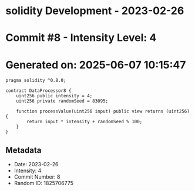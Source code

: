 ﻿# solidity Development - 2023-02-26
# Commit #8 - Intensity Level: 4
# Generated on: 2025-06-07 10:15:47
```solidity
pragma solidity ^0.8.0;

contract DataProcessor8 {
    uint256 public intensity = 4;
    uint256 private randomSeed = 83095;

    function processValue(uint256 input) public view returns (uint256) {
        return input * intensity + randomSeed % 100;
    }
}
```
## Metadata
- Date: 2023-02-26
- Intensity: 4
- Commit Number: 8
- Random ID: 1825706775
